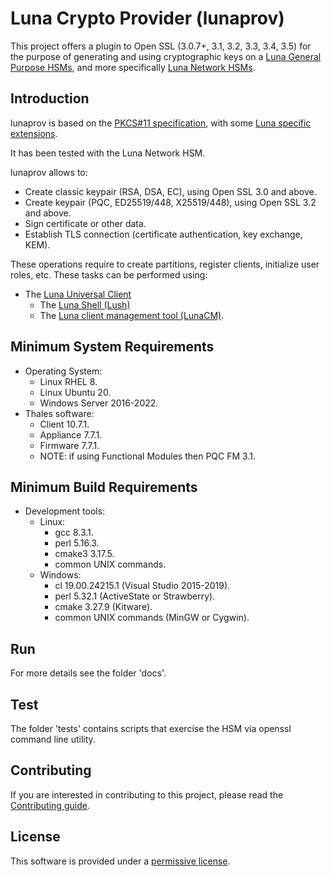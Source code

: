 
# Luna Crypto Provider (lunaprov)

This project offers a plugin to Open SSL (3.0.7+, 3.1, 3.2, 3.3, 3.4, 3.5) for the purpose of generating and using cryptographic keys on a [Luna General Purpose HSMs](https://cpl.thalesgroup.com/encryption/hardware-security-modules/general-purpose-hsms), and more specifically [Luna Network HSMs](https://cpl.thalesgroup.com/encryption/hardware-security-modules/network-hsms). 

## Introduction

lunaprov is based on the [PKCS#11 specification](https://docs.oasis-open.org/pkcs11/pkcs11-base/v2.40/os/pkcs11-base-v2.40-os.html), with some [Luna specific extensions](https://thalesdocs.com/gphsm/luna/7/docs/network/Content/sdk/pkcs11/pkcs11_standard.htm).

It has been tested with the Luna Network HSM.

lunaprov allows to:
-	Create classic keypair (RSA, DSA, EC), using Open SSL 3.0 and above.
-	Create keypair (PQC, ED25519/448, X25519/448), using Open SSL 3.2 and above.
-	Sign certificate or other data.
- Establish TLS connection (certificate authentication, key exchange, KEM).

These operations require to create partitions, register clients, initialize user roles, etc. These tasks can be performed using:
- The [Luna Universal Client](https://thalesdocs.com/gphsm/luna/7/docs/network/Content/Utilities/Preface.htm)
  - The [Luna Shell (Lush)](https://thalesdocs.com/gphsm/luna/7/docs/network/Content/lunash/Preface.htm)
  - The [Luna client management tool (LunaCM)](https://thalesdocs.com/gphsm/luna/7/docs/network/Content/lunacm/Preface.htm).

## Minimum System Requirements

- Operating System:
  - Linux RHEL 8.
  - Linux Ubuntu 20.
  - Windows Server 2016-2022.
- Thales software:
  - Client 10.7.1.
  - Appliance 7.7.1.
  - Firmware 7.7.1.
  - NOTE: if using Functional Modules then PQC FM 3.1.
  
## Minimum Build Requirements

- Development tools:
  - Linux:
    - gcc 8.3.1.
    - perl 5.16.3.
    - cmake3 3.17.5.
    - common UNIX commands.
  - Windows:
    - cl 19.00.24215.1 (Visual Studio 2015-2019).
    - perl 5.32.1 (ActiveState or Strawberry).
    - cmake 3.27.9 (Kitware).
    - common UNIX commands (MinGW or Cygwin).

## Run

For more details see the folder 'docs'.

## Test

The folder 'tests' contains scripts that exercise the HSM via openssl command line utility.

## Contributing

If you are interested in contributing to this project, please read the [Contributing guide](CONTRIBUTING.md).

## License

This software is provided under a [permissive license](LICENSE).
